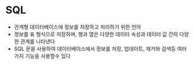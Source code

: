 # SQL

- 관계형 데이터베이스에 정보를 저장하고 처리하기 위한 언어
- 정보를 표 형식으로 저장하며, 행과 열은 다양한 데이터 속성과 데이터 값 간의 다양한 관계를 나타낸다
- SQL 문을 사용하여 데이터베이스에서 정보를 저장, 업데이트, 제거와 검색등 여러가지 기능을 사용할수 있다

